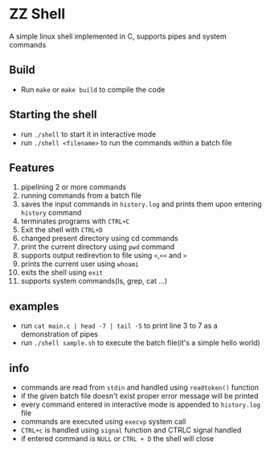 # ZZ Shell
A simple linux shell implemented in C, supports pipes and system commands

## Build
* Run `make` or `make build` to compile the code

## Starting the shell
* run `./shell` to start it in interactive mode
* run `./shell <filename>` to run the commands within a batch file

## Features
1. pipelining 2 or more commands
2. running commands from a batch file
3. saves the input commands in `history.log` and prints them upon entering `history` command
4. terminates programs with `CTRL+C`
5. Exit the shell with `CTRL+D`
6. changed present directory using cd commands
7. print the current directory using `pwd` command
8. supports output redirevtion to file using `<`,`<<` and `>`
9. prints the current user using `whoami`
10. exits the shell using `exit`
11. supports system commands(ls, grep, cat ...)

## examples
* run `cat main.c | head -7 | tail -5` to print line 3 to 7 as a demonstration of pipes
* run `./shell sample.sh` to execute the batch file(it's a simple hello world)

## info
* commands are read from `stdin` and handled using `readtoken()` function
* if the given batch file doesn't exist proper error message will be printed
* every command entered in interactive mode is appended to `history.log` file
* commands are executed using `execvp` system call
* `CTRL+c` is handled using `signal` function and CTRLC signal handled
* if entered command is `NULL` or `CTRL + D` the shell will close


